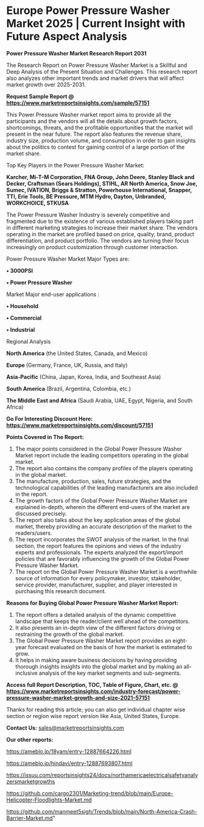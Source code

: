 # Europe Power Pressure Washer Market 2025 | Current Insight with Future Aspect Analysis

<strong>Power Pressure Washer Market Research Report 2031</strong>

The Research Report on Power Pressure Washer Market is a Skillful and Deep Analysis of the Present Situation and Challenges. This research report also analyzes other important trends and market drivers that will affect market growth over 2025-2031.

<strong>Request Sample Report @ <a href=https://www.marketreportsinsights.com/sample/57151>https://www.marketreportsinsights.com/sample/57151</a></strong>

This Power Pressure Washer market report aims to provide all the participants and the vendors will all the details about growth factors, shortcomings, threats, and the profitable opportunities that the market will present in the near future. The report also features the revenue share, industry size, production volume, and consumption in order to gain insights about the politics to contest for gaining control of a large portion of the market share.

Top Key Players in the Power Pressure Washer Market:

<strong>Karcher, Mi-T-M Corporation, FNA Group, John Deere, Stanley Black and Decker, Craftsman (Sears Holdings), STIHL, AR North America, Snow Joe, Sumec, IVATION, Briggs & Stratton, Powerhouse International, Snapper, TTI, Erie Tools, BE Pressure, MTM Hydro, Dayton, Unbranded, WORKCHOICE, STKUSA</strong>

The Power Pressure Washer Industry is severely competitive and fragmented due to the existence of various established players taking part in different marketing strategies to increase their market share. The vendors operating in the market are profiled based on price, quality, brand, product differentiation, and product portfolio. The vendors are turning their focus increasingly on product customization through customer interaction.

Power Pressure Washer Market Major Types are:

<strong>• 3000PSI

• Power Pressure Washer</strong>

Market Major end-user applications :

<strong>• Household

• Commercial

• Industrial</strong>

Regional Analysis

</u><strong><b>North America</b></strong> (the United States, Canada, and Mexico)

<strong><b>Europe </b></strong>(Germany, France, UK, Russia, and Italy)

<strong><b>Asia-Pacific</b></strong> (China, Japan, Korea, India, and Southeast Asia)

<strong><b>South America</b></strong> (Brazil, Argentina, Colombia, etc.)

<strong><b>The Middle East and Africa</b></strong> (Saudi Arabia, UAE, Egypt, Nigeria, and South Africa)

<strong>Go For Interesting Discount Here: <a href=https://www.marketreportsinsights.com/discount/57151>https://www.marketreportsinsights.com/discount/57151</a></strong>

<strong>Points Covered in The Report:</strong>
<ol>
  <li>The major points considered in the Global Power Pressure Washer Market report include the leading competitors operating in the global market.</li>
  <li>The report also contains the company profiles of the players operating in the global market.</li>
  <li>The manufacture, production, sales, future strategies, and the technological capabilities of the leading manufacturers are also included in the report.</li>
  <li>The growth factors of the Global Power Pressure Washer Market are explained in-depth, wherein the different end-users of the market are discussed precisely.</li>
  <li>The report also talks about the key application areas of the global market, thereby providing an accurate description of the market to the readers/users.</li>
  <li>The report incorporates the SWOT analysis of the market. In the final section, the report features the opinions and views of the industry experts and professionals. The experts analyzed the export/import policies that are favorably influencing the growth of the Global Power Pressure Washer Market.</li>
  <li>The report on the Global Power Pressure Washer Market is a worthwhile source of information for every policymaker, investor, stakeholder, service provider, manufacturer, supplier, and player interested in purchasing this research document.</li>
</ol>
<strong>Reasons for Buying Global Power Pressure Washer Market Report:</strong>

<ol>
  <li>The report offers a detailed analysis of the dynamic competitive landscape that keeps the reader/client well ahead of the competitors.</li>
  <li>It also presents an in-depth view of the different factors driving or restraining the growth of the global market.</li>
  <li>The Global Power Pressure Washer Market report provides an eight-year forecast evaluated on the basis of how the market is estimated to grow.</li>
  <li>It helps in making aware business decisions by having providing thorough insights insights into the global market and by making an all-inclusive analysis of the key market segments and sub-segments.</li>
</ol>
<strong>Access full Report Description, TOC, Table of Figure, Chart, etc. @ <a href=https://www.marketreportsinsights.com/industry-forecast/power-pressure-washer-market-growth-and-size-2021-57151>https://www.marketreportsinsights.com/industry-forecast/power-pressure-washer-market-growth-and-size-2021-57151</a></strong>


Thanks for reading this article; you can also get individual chapter wise section or region wise report version like Asia, United States, Europe.

<strong>Contact Us:</strong>
sales@marketreportsinsights.com

<strong>Our other reports:</strong>

<a href=https://ameblo.jp/18yam/entry-12887664226.html>https://ameblo.jp/18yam/entry-12887664226.html</a>

<a href=https://ameblo.jp/hindavi/entry-12887693807.html>https://ameblo.jp/hindavi/entry-12887693807.html</a>

<a href=https://issuu.com/reportsinsights24/docs/northamericaelectricalsafetyanalyzersmarketgrowths>https://issuu.com/reportsinsights24/docs/northamericaelectricalsafetyanalyzersmarketgrowths</a>

<a href=https://github.com/cargo2301/Marketing-trend/blob/main/Europe-Helicopter-Floodlights-Market.md>https://github.com/cargo2301/Marketing-trend/blob/main/Europe-Helicopter-Floodlights-Market.md</a>

<a href=https://github.com/manmeet5sigh/Trends/blob/main/North-America-Crash-Barrier-Market.md>https://github.com/manmeet5sigh/Trends/blob/main/North-America-Crash-Barrier-Market.md</a>"

